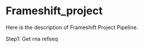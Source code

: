 # Frameshift_project

Here is the description of Frameshift Project Pipeline.

Step1:
Get rna refseq 
